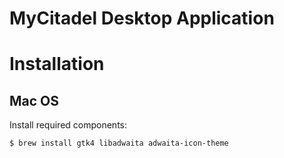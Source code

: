 # MyCitadel Desktop Application

# Installation

## Mac OS

Install required components:

```console
$ brew install gtk4 libadwaita adwaita-icon-theme
```
